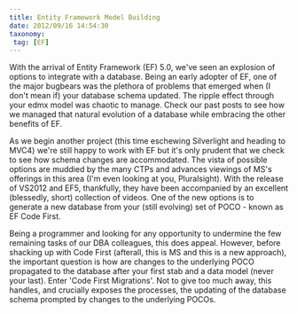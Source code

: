 ```yaml
---
title: Entity Framework Model Building
date: 2012/09/16 14:54:30
taxonomy:
 tag: [EF]
---
```


With the arrival of Entity Framework (EF) 5.0, we've seen an explosion of options to integrate with a database. Being an early adopter of EF, one of the major bugbears was the plethora of problems that emerged when (I don't mean if) your database schema updated. The ripple effect through your edmx model was chaotic to manage. Check our past posts to see how we managed that natural evolution of a database while embracing the other benefits of EF.

As we begin another project (this time eschewing Silverlight and heading to MVC4) we're still happy to work with EF but it's only prudent that we check to see how schema changes are accommodated. The vista of possible options are muddied by the many CTPs and advances viewings of MS's offerings in this area (I'm even looking at you, Pluralsight). With the release of VS2012 and EF5, thankfully, they have been accompanied by an excellent (blessedly, short) collection of videos. One of the new options is to generate a new database from your (still evolving) set of POCO - known as EF Code First.

Being a programmer and looking for any opportunity to undermine the few remaining tasks of our DBA colleagues, this does appeal. However, before shacking up with Code First (afterall, this is MS and this is a new approach), the important question is how are changes to the underlying POCO propagated to the database after your first stab and a data model (never your last). Enter 'Code First Migrations'. Not to give too much away, this handles, and crucially exposes the processes, the updating of the database schema prompted by changes to the underlying POCOs.
